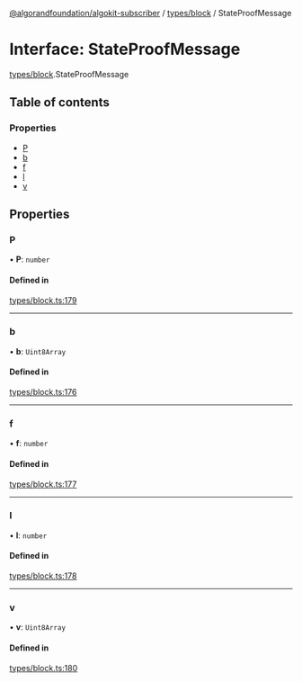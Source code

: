 [@algorandfoundation/algokit-subscriber](../README.md) / [types/block](../modules/types_block.md) / StateProofMessage

# Interface: StateProofMessage

[types/block](../modules/types_block.md).StateProofMessage

## Table of contents

### Properties

- [P](types_block.StateProofMessage.md#p)
- [b](types_block.StateProofMessage.md#b)
- [f](types_block.StateProofMessage.md#f)
- [l](types_block.StateProofMessage.md#l)
- [v](types_block.StateProofMessage.md#v)

## Properties

### P

• **P**: `number`

#### Defined in

[types/block.ts:179](https://github.com/algorandfoundation/algokit-subscriber-ts/blob/main/src/types/block.ts#L179)

___

### b

• **b**: `Uint8Array`

#### Defined in

[types/block.ts:176](https://github.com/algorandfoundation/algokit-subscriber-ts/blob/main/src/types/block.ts#L176)

___

### f

• **f**: `number`

#### Defined in

[types/block.ts:177](https://github.com/algorandfoundation/algokit-subscriber-ts/blob/main/src/types/block.ts#L177)

___

### l

• **l**: `number`

#### Defined in

[types/block.ts:178](https://github.com/algorandfoundation/algokit-subscriber-ts/blob/main/src/types/block.ts#L178)

___

### v

• **v**: `Uint8Array`

#### Defined in

[types/block.ts:180](https://github.com/algorandfoundation/algokit-subscriber-ts/blob/main/src/types/block.ts#L180)

